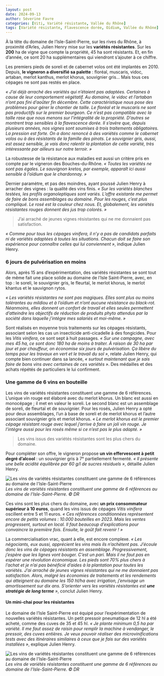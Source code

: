```yaml
---
layout: post
date: 2024-09-13
author: Séverine Favre
categories: [Viti, Variété résistante, Vallée du Rhône]
tags: [Variété résistante, Flavescence dorée, Oïdium, Vallée du Rhône]
---
```


À la tête du domaine de l’Isle-Saint-Pierre, sur les rives du Rhône, à proximité d’Arles, Julien Henry mise sur les **variétés résistantes**. Sur les **200** ha de vigne que compte la propriété, 45 ha sont résistants. Et, en fin d’année, ce sont 20 ha supplémentaires qui viendront s’ajouter à ce chiffre.

Les premiers pieds de soreli et de cabernet volos ont été implantés en 2010. Depuis, **le vigneron a diversifié sa palette** : floréal, muscaris, vidoc, artaban, merlot kanthus, merlot khorus, souvignier gris… Mais tous ces cépages ne sont pas restés en place.

*« J’ai déjà arraché des variétés qui n’étaient pas adaptées. Certaines à cause de leur comportement végétatif. Au domaine, le vidoc et l’artaban n’ont pas fini d’aoûter fin décembre. Cette caractéristique nous pose des problèmes pour gérer le chantier de taille. Le floréal et le muscaris ne sont pas productifs sur le premier bourgeon. Ce n’est pas compatible avec la taille rase que nous menons sur l’intégralité de la propriété. D’autres se montrent trop sensibles à la flavescence dorée. Il s’avère que, depuis plusieurs années, nos vignes sont soumises à trois traitements obligatoires. La pression est forte. On a donc renoncé à des variétés comme le cabernet volos ou à des résistants de la famille des pinots. Le souvignier gris, aussi, est assez sensible, je vais donc ralentir la plantation de cette variété, très intéressante par ailleurs sur notre terroir. »*

La robustesse de la résistance aux maladies est aussi un critère pris en compte par le vigneron des Bouches-du-Rhône. *« Toutes les variétés ne sont pas égales. Le sauvignon kretos, par exemple, apparaît ici aussi sensible à l’oïdium que le chardonnay. »*

Dernier paramètre, et pas des moindres, ayant poussé Julien Henry à arracher des vignes : la qualité des vins finis. *« Sur les variétés blanches testées, les profils organoleptiques sont variés. L’offre existante me permet de faire de bons assemblages au domaine. Pour les rouges, c’est plus compliqué. Le rosé est la couleur chez nous. Et, globalement, les variétés résistantes rouges donnent des jus trop colorés. »*

> J’ai arraché de jeunes vignes résistantes qui ne me donnaient pas satisfaction.

*« Comme pour tous les cépages vinifera, il n’y a pas de candidats parfaits ni de variétés adaptées à toutes les situations. Chacun doit se faire son expérience pour connaître celles qui lui conviennent »*, indique Julien Henry.

### 6 jours de pulvérisation en moins

Alors, après 15 ans d’expérimentation, des variétés résistantes se sont tout de même fait une place solide au domaine de l’Isle Saint-Pierre, avec, en top : le soreli, le souvignier gris, le fleurtaï, le merlot khorus, le merlot khantus et le sauvignon rytos.

*« Les variétés résistantes ne sont pas magiques. Elles sont plus ou moins tolérantes au mildiou et à l’oïdium et n’ont aucune résistance au black-rot. Néanmoins, elles donnent un confort de travail et elles seules permettent d’atteindre les objectifs de réduction de produits phyto attendus par la société dans laquelle j’intègre mes salariés et moi-même. »*

Sont réalisés en moyenne trois traitements sur les cépages résistants, associant selon les cas un insecticide anti-cicadelle à des fongicides. Pour les *Vitis vinifera*, ce sont sept à huit passages. *« Sur une campagne, avec mes 45 ha, ce sont donc 180 ha de moins à traiter. À raison de 30 ha par jour et par chauffeur, on économise six jours de pulvérisation. Ça libère du temps pour les travaux en vert et le travail du sol »*, relate Julien Henry, qui compte bien continuer dans sa lancée, *« surtout maintenant que je sais faire de bons vins avec certaines de ces variétés »*. Des médailles et des achats répétés de particuliers le lui confirment.

### Une gamme de 6 vins en bouteille

Les vins de variétés résistantes constituent une gamme de 6 références. L’unique vin rouge est élaboré avec du merlot khorus. Un blanc est aussi en monocépage ; il met en valeur le soreli. Le second blanc est un assemblage de soreli, de fleurtaï et de souvignier. Pour les rosés, Julien Henry a opté pour deux assemblages, l’un à base de soreli et de merlot khorus et l’autre associant souvignier gris et merlot khorus. *« Le merlot khorus est le premier cépage résistant rouge avec lequel j’arrive à faire un joli vin rouge. Je l’intègre aussi pour les rosés même si ce n’est pas le plus adapté. »*

> Les vins issus des variétés résistantes sont les plus chers du domaine.

Pour compléter son offre, le vigneron propose **un vin effervescent à petit degré d’alcool** : un souvignier gris à 7° partiellement fermenté. *« Il présente une belle acidité équilibrée par 60 g/l de sucres résiduels »*, détaille Julien Henry.

![Les vins de variétés résistantes constituent une gamme de 6 références au domaine de l'Isle-Saint-Pierre](https://ibp.info6tm.fr/api/v1/files/66e3deacf8e0971a3364fc69/methodes/pag_article/image.jpg)
*Les vins de variétés résistantes constituent une gamme de 6 références au domaine de l'Isle-Saint-Pierre. © DR*

Ces vins sont les plus chers du domaine, avec **un prix consommateur supérieur à 10 euros**, quand les vins issus de cépages *Vitis vinifera* oscillent entre 5 et 11 euros. *« Ces références conditionnées représentent encore de petits volumes : 10.000 bouteilles en 2023. Mais les ventes progressent, surtout en local. Il faut beaucoup d’explications pour convaincre la première fois. Ensuite, le goût fait revenir ! »*

La commercialisation vrac, quant à elle, est encore complexe. *« Les négociants, eux aussi, apprécient les vins mais ils n’achètent pas. J’écoule donc les vins de cépages résistants en assemblage. Progressivement, j’espère que les lignes vont bouger. C’est un pari. Mais il ne faut pas en espérer une révolution économique. Les pieds sont 70% plus chers à l’achat et je n’ai pas bénéficié d’aides à la plantation pour toutes les variétés. J’ai arraché de jeunes vignes résistantes qui ne me donnaient pas satisfaction. Alors, malgré les économies de traitements et les rendements qui atteignent au domaine les 150 hl/ha avec irrigation, j’envisage un amortissement sur dix ans. S’orienter vers les variétés résistantes est **une stratégie de long terme** »*, conclut Julien Henry.

#### Un mini-chai pour les résistantes

Le domaine de l’Isle Saint-Pierre est équipé pour l’expérimentation de nouvelles variétés résistantes. Un petit pressoir pneumatique de 12 hl a été acheté, comme des cuves de 35 et 45 hl. *« Je plante minimum 0,5 ha par variété. Il me faut assez de raisin pour remplir la machine à vendanger, le pressoir, des cuves entières. Je veux pouvoir réaliser des microvinifications tests avec des itinéraires similaires à ceux que je fais sur des variétés installées »*, explique Julien Henry.

![Les vins de variétés résistantes constituent une gamme de 6 références au domaine de l'Isle-Saint-Pierre](https://ibp.info6tm.fr/api/v1/files/66b33f376c07b66ea243c3da/methodes/article_small/image.png)
*Les vins de variétés résistantes constituent une gamme de 6 références au domaine de l'Isle-Saint-Pierre. © DR*

